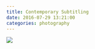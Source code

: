 ```yaml
---
title: Contemporary Subtitling
date: 2016-07-29 13:21:00
categories: photography
---
```


<img src="{{ site.baseurl }}/images/raw/yasak.jpg">
